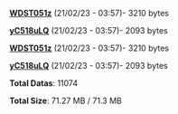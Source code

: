 [**WDST051z**](/data/WDST051z.txt) (21/02/23 - 03:57)- 3210 bytes

[**yC518uLQ**](/data/yC518uLQ.txt) (21/02/23 - 03:57)- 2093 bytes

[**WDST051z**](/data/WDST051z.txt) (21/02/23 - 03:57)- 3210 bytes

[**yC518uLQ**](/data/yC518uLQ.txt) (21/02/23 - 03:57)- 2093 bytes

**Total Datas**: 11074

**Total Size**: 71.27 MB / 71.3 MB